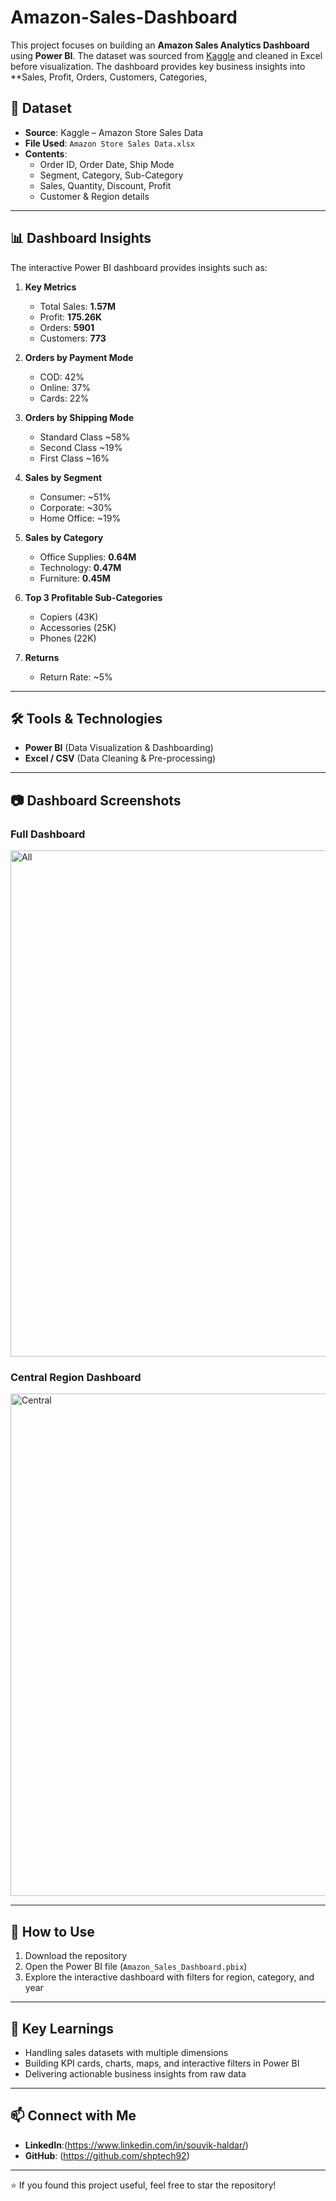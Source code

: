 # Amazon-Sales-Dashboard
This project focuses on building an **Amazon Sales Analytics Dashboard** using **Power BI**.   The dataset was sourced from [Kaggle](https://www.kaggle.com/) and cleaned in Excel before visualization.   The dashboard provides key business insights into **Sales, Profit, Orders, Customers, Categories,

## 📂 Dataset
- **Source**: Kaggle – Amazon Store Sales Data  
- **File Used**: `Amazon Store Sales Data.xlsx`  
- **Contents**:  
  - Order ID, Order Date, Ship Mode  
  - Segment, Category, Sub-Category  
  - Sales, Quantity, Discount, Profit  
  - Customer & Region details  

---

## 📊 Dashboard Insights
The interactive Power BI dashboard provides insights such as:

1. **Key Metrics**
   - Total Sales: **1.57M**
   - Profit: **175.26K**
   - Orders: **5901**
   - Customers: **773**

2. **Orders by Payment Mode**
   - COD: 42%  
   - Online: 37%  
   - Cards: 22%

3. **Orders by Shipping Mode**
   - Standard Class ~58%  
   - Second Class ~19%  
   - First Class ~16%

4. **Sales by Segment**
   - Consumer: ~51%  
   - Corporate: ~30%  
   - Home Office: ~19%

5. **Sales by Category**
   - Office Supplies: **0.64M**  
   - Technology: **0.47M**  
   - Furniture: **0.45M**

6. **Top 3 Profitable Sub-Categories**
   - Copiers (43K)  
   - Accessories (25K)  
   - Phones (22K)

7. **Returns**
   - Return Rate: ~5%

---

## 🛠️ Tools & Technologies
- **Power BI** (Data Visualization & Dashboarding)  
- **Excel / CSV** (Data Cleaning & Pre-processing)  
 

---

## 📷 Dashboard Screenshots
### Full Dashboard
<img width="1443" height="810" alt="All" src="https://github.com/user-attachments/assets/4b21256e-dc5f-4692-80ec-4e025de4c5ca" />


### Central Region Dashboard

<img width="1440" height="804" alt="Central" src="https://github.com/user-attachments/assets/f648f88e-b9d0-4203-ae9d-b06697fa4eaf" />


---

## 🚀 How to Use
1. Download the repository  
2. Open the Power BI file (`Amazon_Sales_Dashboard.pbix`)  
3. Explore the interactive dashboard with filters for region, category, and year  

---

## 📌 Key Learnings
- Handling sales datasets with multiple dimensions  
- Building KPI cards, charts, maps, and interactive filters in Power BI  
- Delivering actionable business insights from raw data  

---

## 📫 Connect with Me
- **LinkedIn**:(https://www.linkedin.com/in/souvik-haldar/)
- **GitHub**: (https://github.com/shptech92) 

---

⭐ If you found this project useful, feel free to star the repository!
